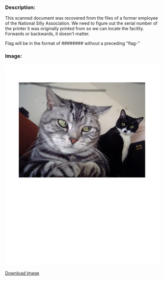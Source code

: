 ### Description:

This scanned document was recovered from the files of a former employee of the National Silly Association. We need to figure out the serial number of the printer it was originally printed from so we can locate the facility. Forwards or backwards, it doesn't matter.

Flag will be in the format of ######## without a preceding "flag-"

### Image:

![Image](https://raw.githubusercontent.com/r4g1n-cajun/CTF-Writeups/master/NCSAM%20Hacktober%20CTF%202018/Steganography/Files/suspicion.png?token=AlLywMu3PNAmp31ZfB4BDzjZTjiTLQcxks5b2Ic4wA%3D%3D)

[Download Image](https://github.com/r4g1n-cajun/CTF-Writeups/raw/master/NCSAM%20Hacktober%20CTF%202018/Steganography/Files/suspicion.png)
